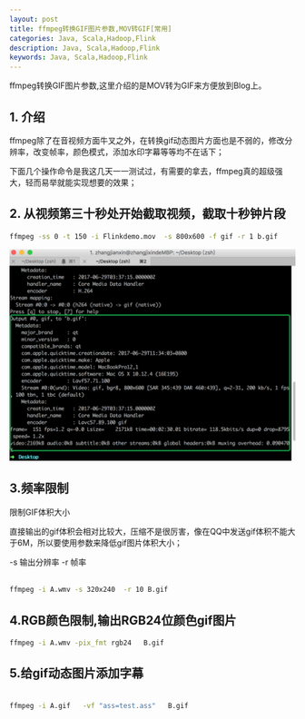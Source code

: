 ```yaml
---
layout: post
title: ffmpeg转换GIF图片参数,MOV转GIF[常用]
categories: Java, Scala,Hadoop,Flink
description: Java, Scala,Hadoop,Flink
keywords: Java, Scala,Hadoop,Flink
---
```


ffmpeg转换GIF图片参数,这里介绍的是MOV转为GIF来方便放到Blog上。




## 1. 介绍

ffmpeg除了在音视频方面牛叉之外，在转换gif动态图片方面也是不弱的，修改分辨率，改变帧率，颜色模式，添加水印字幕等等均不在话下；

下面几个操作命令是我这几天一一测试过，有需要的拿去，ffmpeg真的超级强大，轻而易举就能实现想要的效果；


## 2. 从视频第三十秒处开始截取视频，截取十秒钟片段

```bash
ffmpeg -ss 0 -t 150 -i Flinkdemo.mov  -s 800x600 -f gif -r 1 b.gif
```

![描述](/images/posts/ffmpeg/QQ20170629-151034@2x.png)


## 3.频率限制
限制GIF体积大小

直接输出的gif体积会相对比较大，压缩不是很厉害，像在QQ中发送gif体积不能大于6M，所以要使用参数来降低gif图片体积大小；

-s 输出分辨率
-r 帧率

```bash

ffmpeg -i A.wmv -s 320x240  -r 10 B.gif

```

## 4.RGB颜色限制,输出RGB24位颜色gif图片

```bash
ffmpeg -i A.wmv -pix_fmt rgb24   B.gif
```

## 5.给gif动态图片添加字幕

```bash

ffmpeg -i A.gif   -vf "ass=test.ass"   B.gif

```